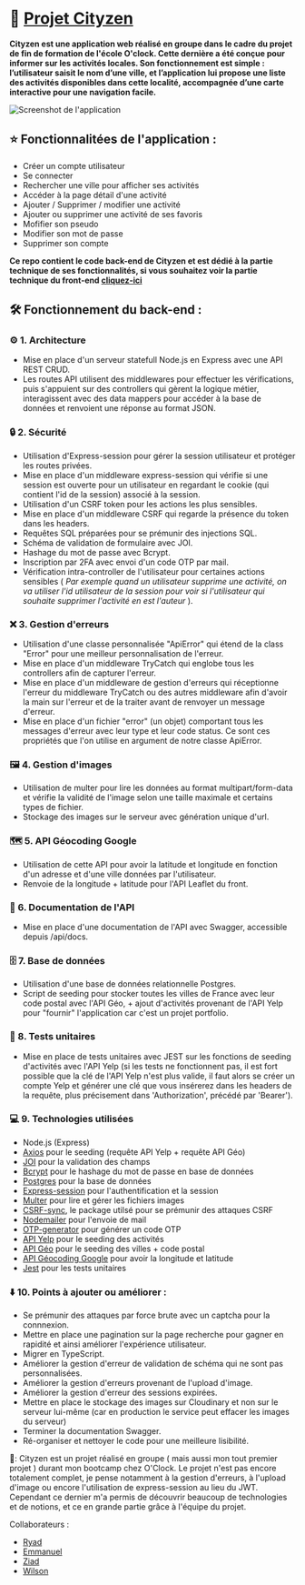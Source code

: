 # 🌟 [Projet Cityzen](https://cityzen.up.railway.app)

**Cityzen est une application web réalisé en groupe dans le cadre du projet de fin de formation de l'école O'clock. Cette dernière a été conçue pour informer sur les activités locales. Son fonctionnement est simple : l’utilisateur saisit le nom d’une ville, et l’application lui propose une liste des activités disponibles dans cette localité, accompagnée d’une carte interactive pour une navigation facile.**

![Screenshot de l'application](/assets/screenshot-home.png)


## ⭐ Fonctionnalitées de l'application :

- Créer un compte utilisateur
- Se connecter
- Rechercher une ville pour afficher ses activités
- Accéder à la page détail d'une activité
- Ajouter / Supprimer / modifier une activité
- Ajouter ou supprimer une activité de ses favoris
- Mofifier son pseudo
- Modifier son mot de passe
- Supprimer son compte

**Ce repo contient le code back-end de Cityzen et est dédié à la partie technique de ses fonctionnalités, si vous souhaitez voir la partie technique du front-end [cliquez-ici](https://github.com/PeterLeSouchu/Cityzen-front)**

## 🛠️ Fonctionnement du back-end :

### ⚙️ 1. Architecture

- Mise en place d'un serveur statefull Node.js en Express avec une API REST CRUD.
- Les routes API utilisent des middlewares pour effectuer les vérifications, puis s'appuient sur des controllers qui gèrent la logique métier, interagissent avec des data mappers pour accéder à la base de données et renvoient une réponse au format JSON.

### 🔒 2. Sécurité

- Utilisation d'Express-session pour gérer la session utilisateur et protéger  les routes privées.
- Mise en place d'un middleware express-session qui vérifie si une session est ouverte pour un utilisateur en regardant le cookie (qui contient l'id de la session) associé à la session.
- Utilisation d'un CSRF token pour les actions les plus sensibles.
- Mise en place d'un middleware CSRF qui regarde la présence du token dans les headers.
- Requêtes SQL préparées pour se prémunir des injections SQL.
- Schéma de validation de formulaire avec JOI.
- Hashage du mot de passe avec Bcrypt.
- Inscription par 2FA avec envoi d'un code OTP par mail.
- Vérification intra-controller de l'utilisateur pour certaines actions sensibles ( _Par exemple quand un utilisateur supprime une activité, on va utiliser l'id utilisateur de la session pour voir si l'utilisateur qui souhaite supprimer l'activité en est l'auteur_ ).

### ❌ 3. Gestion d'erreurs

- Utilisation d'une classe personnalisée "ApiError" qui étend de la class "Error" pour une meilleur personnalisation de l'erreur.
- Mise en place d'un middleware TryCatch qui englobe tous les controllers afin de capturer l'erreur.
- Mise en place d'un middleware de gestion d'erreurs qui réceptionne l'erreur du middleware TryCatch ou des autres middleware afin d'avoir la main sur l'erreur et de la traiter avant de renvoyer un message d'erreur.
- Mise en place d'un fichier "error" (un objet) comportant tous les messages d'erreur avec leur type et leur code status. Ce sont ces propriétés que l'on utilise en argument de notre classe ApiError. 


### 🖼️ 4. Gestion d'images

- Utilisation de multer pour lire les données au format multipart/form-data et vérifie la validité de l'image selon une taille maximale et certains types de fichier.
- Stockage des images sur le serveur avec génération unique d'url. 

### 🗺️ 5. API Géocoding Google
- Utilisation de cette API pour avoir la latitude et longitude en fonction d'un adresse et d'une ville données par l'utilisateur.
- Renvoie de la longitude + latitude pour l'API Leaflet du front.

### 📖 6. Documentation de l'API

- Mise en place d'une documentation de l'API avec Swagger, accessible depuis /api/docs.

### 🗄️ 7. Base de données

- Utilisation d'une base de données relationnelle Postgres.
- Script de seeding pour stocker toutes les villes de France avec leur code postal avec l'API Géo, + ajout d'activités provenant de l'API Yelp pour "fournir" l'application car c'est un projet portfolio.

### 🧪 8. Tests unitaires
- Mise en place de tests unitaires avec JEST sur les fonctions de seeding d'activités avec l'API Yelp (si les tests ne fonctionnent pas, il est fort possible que la clé de l'API Yelp n'est plus valide, il faut alors se créer un compte Yelp et générer une clé que vous insérerez dans les headers de la requête, plus précisement dans 'Authorization', précédé par 'Bearer').

### 💻 9. Technologies utilisées

- Node.js (Express)
- [Axios](https://www.npmjs.com/package/axios) pour le seeding (requête API Yelp + requête API Géo)
- [JOI](https://www.npmjs.com/package/joi) pour la validation des champs
- [Bcrypt](https://www.npmjs.com/package/bcrypt) pour le hashage du mot de passe en base de données
- [Postgres](https://www.npmjs.com/package/pg) pour la base de données
- [Express-session](https://www.npmjs.com/package/express-session) pour l'authentification et la session
- [Multer](https://www.npmjs.com/package/multer) pour lire et gérer les fichiers images
- [CSRF-sync](https://www.npmjs.com/package/csrf-sync), le package utilsé pour se prémunir des attaques CSRF
- [Nodemailer](https://www.npmjs.com/package/nodemailer) pour l'envoie de mail
- [OTP-generator](https://www.npmjs.com/package/otp-generator) pour générer un code OTP
- [API Yelp](https://docs.developer.yelp.com/docs/fusion-intro) pour le seeding des activités
- [API Géo](https://geo.api.gouv.fr/) pour le seeding des villes + code postal
- [API Géocoding Google](https://geo.api.gouv.fr/) pour avoir la longitude et latitude
- [Jest](https://jestjs.io/fr/) pour les tests unitaires


### ⬇️ 10. Points à ajouter ou améliorer :

- Se prémunir des attaques par force brute avec un captcha pour la connnexion.
- Mettre en place une pagination sur la page recherche pour gagner en rapidité et ainsi améliorer l'expérience utilisateur.
- Migrer en TypeScript.
- Améliorer la gestion d'erreur de validation de schéma qui ne sont pas personnalisées.
- Améliorer la gestion d'erreurs provenant de l'upload d'image.
- Améliorer la gestion d'erreur des sessions expirées.
- Mettre en place le stockage des images sur Cloudinary et non sur le serveur lui-même (car en production le service peut effacer les images du serveur)
- Terminer la documentation Swagger.
- Ré-organiser et nettoyer le code pour une meilleure lisibilité.


🚨: Cityzen est un projet réalisé en groupe ( mais aussi mon tout premier projet ) durant mon bootcamp chez O'Clock. Le projet n'est pas encore totalement complet, je pense notamment à la gestion d'erreurs, à l'upload d'image ou encore l'utilisation de express-session au lieu du JWT. Cependant ce dernier m'a permis de découvrir beaucoup de technologies et de notions, et ce en grande partie grâce à l'équipe du projet.

Collaborateurs : 

- [Ryad](https://github.com/RyadC)
- [Emmanuel](https://github.com/CHARLESEmmanuel-25)
- [Ziad](https://github.com/ziadelidrissi)
- [Wilson](https://github.com/SemedoWilson)



